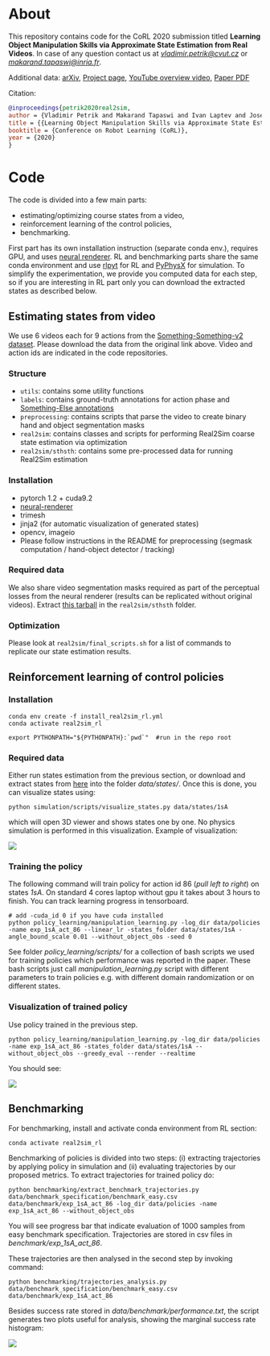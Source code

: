 
# About
This repository contains code for the CoRL 2020 submission titled **Learning Object Manipulation Skills via Approximate State Estimation from Real Videos**.
In case of any question contact us at *vladimir.petrik@cvut.cz* or *makarand.tapaswi@inria.fr*.

Additional data:
[arXiv](https://arxiv.org/abs/2011.06813),
[Project page](https://data.ciirc.cvut.cz/public/projects/2020Real2Sim/), 
[YouTube overview video](https://youtu.be/0bhO3KCKVa8), 
[Paper PDF](https://drive.google.com/file/d/1DuHan9oZXznDnXiCP7J6ogWn8FMAAkIJ/view)

Citation:
```bibtex
@inproceedings{petrik2020real2sim,
author = {Vladimir Petrik and Makarand Tapaswi and Ivan Laptev and Josef Sivic},
title = {{Learning Object Manipulation Skills via Approximate State Estimation from Real Videos}},
booktitle = {Conference on Robot Learning (CoRL)},
year = {2020}
}
```

# Code
The code is divided into a few main parts: 
- estimating/optimizing course states from a video,
- reinforcement learning of the control policies,
- benchmarking.

First part has its own installation instruction (separate conda env.), requires GPU, and uses [neural renderer](https://github.com/hiroharu-kato/neural_renderer).
RL and benchmarking parts share the same conda environment and use [rlpyt](https://github.com/astooke/rlpyt) for RL and [PyPhysX](https://github.com/petrikvladimir/pyphysx/) for simulation.
To simplify the experimentation, we provide you computed data for each step, so if you are interesting in RL part only you can download the extracted states as described below.

## Estimating states from video 

We use 6 videos each for 9 actions from the [Something-Something-v2 dataset](https://20bn.com/datasets/something-something).
Please download the data from the original link above.
Video and action ids are indicated in the code repositories.

### Structure
- `utils`: contains some utility functions
- `labels`: contains ground-truth annotations for action phase and [Something-Else annotations](https://github.com/joaanna/something_else)
- `preprocessing`: contains scripts that parse the video to create binary hand and object segmentation masks
- `real2sim`: contains classes and scripts for performing Real2Sim coarse state estimation via optimization
- `real2sim/sthsth`: contains some pre-processed data for running Real2Sim estimation

### Installation
- pytorch 1.2 + cuda9.2
- [neural-renderer](https://github.com/daniilidis-group/neural_renderer)
- trimesh
- jinja2 (for automatic visualization of generated states)
- opencv, imageio
- Please follow instructions in the README for preprocessing (segmask computation / hand-object detector / tracking)

### Required data

We also share video segmentation masks required as part of the perceptual losses from the neural renderer (results can be replicated without original videos).
Extract [this tarball](https://drive.google.com/file/d/1Dy8GXQF6wqDKj_vhp5nE1uOB2T5fm0Bu/view) in the `real2sim/sthsth` folder.

### Optimization

Please look at `real2sim/final_scripts.sh` for a list of commands to replicate our state estimation results.


## Reinforcement learning of control policies

### Installation
```shell script
conda env create -f install_real2sim_rl.yml
conda activate real2sim_rl

export PYTHONPATH="${PYTHONPATH}:`pwd`"  #run in the repo root
```

### Required data
Either run states estimation from the previous section, or download and extract states from [here](https://data.ciirc.cvut.cz/public/projects/2020Real2Sim/states.zip) into the folder *data/states/*.
Once this is done, you can visualize states using:
```shell script
python simulation/scripts/visualize_states.py data/states/1sA
```
which will open 3D viewer and shows states one by one. 
No physics simulation is performed in this visualization.
Example of visualization:

![](doc/policy_learning/visualize_states.gif) 

### Training the policy
The following command will train policy for action id 86 (*pull left to right*) on states *1sA*.
On standard 4 cores laptop without gpu it takes about 3 hours to finish. 
You can track learning progress in tensorboard.

```shell script
# add -cuda_id 0 if you have cuda installed
python policy_learning/manipulation_learning.py -log_dir data/policies -name exp_1sA_act_86 --linear_lr -states_folder data/states/1sA -angle_bound_scale 0.01 --without_object_obs -seed 0
```
See folder *policy_learning/scripts/* for a collection of bash scripts we used for training policies which performance was reported in the paper.
These bash scripts just call *manipulation_learning.py* script with different parameters to train policies e.g. with different domain randomization or on different states.

### Visualization of trained policy

Use policy trained in the previous step.
```shell script
python policy_learning/manipulation_learning.py -log_dir data/policies -name exp_1sA_act_86 -states_folder data/states/1sA --without_object_obs --greedy_eval --render --realtime
```
You should see:

![](doc/policy_learning/learned_policy.gif) 


## Benchmarking
For benchmarking, install and activate conda environment from RL section:
```shell script
conda activate real2sim_rl
``` 
Benchmarking of policies is divided into two steps: (i) extracting trajectories by applying policy in simulation and (ii) evaluating trajectories by our proposed metrics.
To extract trajectories for trained policy do:
```shell script
python benchmarking/extract_benchmark_trajectories.py data/benchmark_specification/benchmark_easy.csv data/benchmark/exp_1sA_act_86 -log_dir data/policies -name exp_1sA_act_86 --without_object_obs
```
You will see progress bar that indicate evaluation of 1000 samples from easy benchmark specification.
Trajectories are stored in csv files in *benchmark/exp_1sA_act_86*.

These trajectories are then analysed in the second step by invoking command:
```shell script
python benchmarking/trajectories_analysis.py data/benchmark_specification/benchmark_easy.csv data/benchmark/exp_1sA_act_86
```
Besides success rate stored in *data/benchmark/performance.txt*, the script generates two plots useful for analysis, showing the marginal success rate histogram:

![](doc/policy_learning/success_marginal_exp_1sA_act_86.png) 
